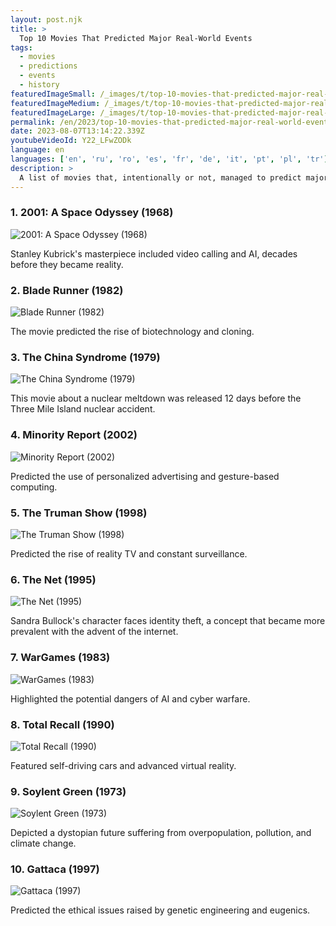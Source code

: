 ```yaml
---
layout: post.njk
title: >
  Top 10 Movies That Predicted Major Real-World Events
tags:
  - movies
  - predictions
  - events
  - history
featuredImageSmall: /_images/t/top-10-movies-that-predicted-major-real-world-events-cover-en-small.webp
featuredImageMedium: /_images/t/top-10-movies-that-predicted-major-real-world-events-cover-en-medium.webp
featuredImageLarge: /_images/t/top-10-movies-that-predicted-major-real-world-events-cover-en-large.webp
permalink: /en/2023/top-10-movies-that-predicted-major-real-world-events.html
date: 2023-08-07T13:14:22.339Z
youtubeVideoId: Y22_LFwZODk
language: en
languages: ['en', 'ru', 'ro', 'es', 'fr', 'de', 'it', 'pt', 'pl', 'tr']
description: >
  A list of movies that, intentionally or not, managed to predict major real-world events years or even decades before they happened.
---
```


### 1. 2001: A Space Odyssey (1968)

![2001: A Space Odyssey (1968)](/_images/9/912983c57701a2331eb938e37325edaa-medium.webp)

Stanley Kubrick's masterpiece included video calling and AI, decades before they became reality.

### 2. Blade Runner (1982)

![Blade Runner (1982)](/_images/5/5ba0319dc60e6f239d7bf797bb5178c3-medium.webp)

The movie predicted the rise of biotechnology and cloning.

### 3. The China Syndrome (1979)

![The China Syndrome (1979)](/_images/b/bc018f6d813ff6f4a7d16de71c71dad3-medium.webp)

This movie about a nuclear meltdown was released 12 days before the Three Mile Island nuclear accident.

### 4. Minority Report (2002)

![Minority Report (2002)](/_images/8/84e4a1beccb02a589be4a3ee9924a640-medium.webp)

Predicted the use of personalized advertising and gesture-based computing.

### 5. The Truman Show (1998)

![The Truman Show (1998)](/_images/3/376386bd13859bf22588a9ad45933728-medium.webp)

Predicted the rise of reality TV and constant surveillance.

### 6. The Net (1995)

![The Net (1995)](/_images/9/9fc490c2a3cacd890dfa3ddfa60bc111-medium.webp)

Sandra Bullock's character faces identity theft, a concept that became more prevalent with the advent of the internet.

### 7. WarGames (1983)

![WarGames (1983)](/_images/b/b780699bc73be6b4d2ff1b9d95fe1f78-medium.webp)

Highlighted the potential dangers of AI and cyber warfare.

### 8. Total Recall (1990)

![Total Recall (1990)](/_images/d/dca55b019e4ea8b8912051059febcc48-medium.webp)

Featured self-driving cars and advanced virtual reality.

### 9. Soylent Green (1973)

![Soylent Green (1973)](/_images/7/7fdf04abf01391f6567834dd59fcc2cf-medium.webp)

Depicted a dystopian future suffering from overpopulation, pollution, and climate change.

### 10. Gattaca (1997)

![Gattaca (1997)](/_images/1/126aa0dca9a4735d92031dbfab34ce9b-medium.webp)

Predicted the ethical issues raised by genetic engineering and eugenics.

